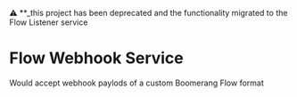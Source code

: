 :warning: **_this project has been deprecated and the functionality migrated to the Flow Listener service

# Flow Webhook Service

Would accept webhook paylods of a custom Boomerang Flow format
